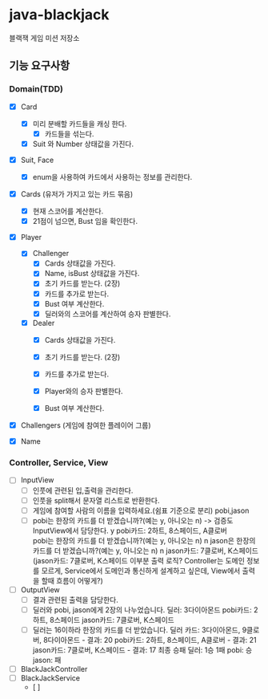 # java-blackjack

블랙잭 게임 미션 저장소

## 기능 요구사항

### Domain(TDD)

- [x] Card
    - [x] 미리 분배할 카드들을 캐싱 한다.
        - [x] 카드들을 섞는다.
    - [x] Suit 와 Number 상태값을 가진다.

- [x] Suit, Face
    - [x] enum을 사용하여 카드에서 사용하는 정보를 관리한다.

- [x] Cards (유저가 가지고 있는 카드 묶음)
    - [x] 현재 스코어를 계산한다.
    - [x] 21점이 넘으면, Bust 임을 확인한다.

- [x] Player
    - [x] Challenger
        - [x] Cards 상태값을 가진다.
        - [x] Name, isBust 상태값을 가진다.
        - [x] 초기 카드를 받는다. (2장)
        - [x] 카드를 추가로 받는다.
        - [x] Bust 여부 계산한다.
        - [x] 딜러와의 스코어를 계산하여 승자 판별한다.
    - [x] Dealer
        - [x] Cards 상태값을 가진다.
        - [x] 초기 카드를 받는다. (2장)
        - [x] 카드를 추가로 받는다.
        - [x] Player와의 승자 판별한다.
        - [x] Bust 여부 계산한다.


- [x] Challengers (게임에 참여한 플레이어 그룹)

- [x] Name

### Controller, Service, View

- [ ] InputView
    - [ ] 인풋에 관련된 입,출력을 관리한다.
    - [ ] 인풋을 split해서 문자열 리스트로 반환한다.
    - [ ] 게임에 참여할 사람의 이름을 입력하세요.(쉼표 기준으로 분리) pobi,jason
    - [ ] pobi는 한장의 카드를 더 받겠습니까?(예는 y, 아니오는 n) -> 검증도 InputView에서 담당한다. y pobi카드: 2하트, 8스페이드, A클로버  
      pobi는 한장의 카드를 더 받겠습니까?(예는 y, 아니오는 n)
      n jason은 한장의 카드를 더 받겠습니까?(예는 y, 아니오는 n)
      n jason카드: 7클로버, K스페이드
      (jason카드: 7클로버, K스페이드 이부분 출력 로직? Controller는 도메인 정보를 모르게, Service에서 도메인과 통신하게 설계하고 싶은데, View에서 출력을 할때 흐름이 어떻게?)

- [ ] OutputView
    - [ ] 결과 관련된 출력을 담당한다.
    - [ ] 딜러와 pobi, jason에게 2장의 나누었습니다. 딜러: 3다이아몬드 pobi카드: 2하트, 8스페이드 jason카드: 7클로버, K스페이드
    - [ ] 딜러는 16이하라 한장의 카드를 더 받았습니다. 딜러 카드: 3다이아몬드, 9클로버, 8다이아몬드 - 결과: 20 pobi카드: 2하트, 8스페이드, A클로버 - 결과: 21 jason카드:
      7클로버, K스페이드 - 결과: 17 최종 승패 딜러: 1승 1패 pobi: 승 jason: 패

- [ ] BlackJackController
- [ ] BlackJackService
    - [ ] 

  